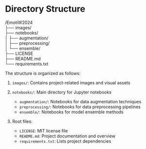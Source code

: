 # Directory Structure

/EmotiW2024  
├── images/               
├── notebooks/           
│ ├── augmentation/     
│ ├── preprocessing/       
│ └── ensemble/            
├── LICENSE              
├── README.md              
└── requirements.txt      

The structure is organized as follows:

1. `images/`: Contains project-related images and visual assets

2. `notebooks/`: Main directory for Jupyter notebooks
   - `augmentation/`: Notebooks for data augmentation techniques
   - `preprocessing/`: Notebooks for data preprocessing pipelines
   - `ensemble/`: Notebooks for model ensemble methods

3. Root files:
   - `LICENSE`: MIT license file
   - `README.md`: Project documentation and overview
   - `requirements.txt`: Lists project dependencies
